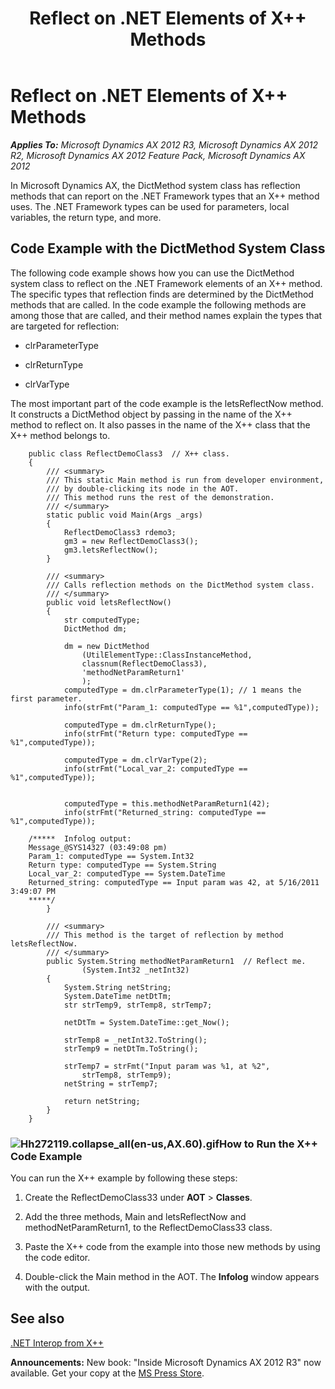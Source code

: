 ﻿---
title: Reflect on .NET Elements of X++ Methods
TOCTitle: Reflect on .NET Elements of X++ Methods
ms:assetid: 2f616dec-a261-4d89-860e-fede18c37154
ms:mtpsurl: https://msdn.microsoft.com/en-us/library/Hh272119(v=AX.60)
ms:contentKeyID: 36536729
ms.date: 05/18/2015
mtps_version: v=AX.60
---

# Reflect on .NET Elements of X++ Methods 


_**Applies To:** Microsoft Dynamics AX 2012 R3, Microsoft Dynamics AX 2012 R2, Microsoft Dynamics AX 2012 Feature Pack, Microsoft Dynamics AX 2012_

In Microsoft Dynamics AX, the DictMethod system class has reflection methods that can report on the .NET Framework types that an X++ method uses. The .NET Framework types can be used for parameters, local variables, the return type, and more.

## Code Example with the DictMethod System Class

The following code example shows how you can use the DictMethod system class to reflect on the .NET Framework elements of an X++ method. The specific types that reflection finds are determined by the DictMethod methods that are called. In the code example the following methods are among those that are called, and their method names explain the types that are targeted for reflection:

  - clrParameterType

  - clrReturnType

  - clrVarType

The most important part of the code example is the letsReflectNow method. It constructs a DictMethod object by passing in the name of the X++ method to reflect on. It also passes in the name of the X++ class that the X++ method belongs to.

```X++
    public class ReflectDemoClass3  // X++ class.
    {
        /// <summary>
        /// This static Main method is run from developer environment,
        /// by double-clicking its node in the AOT.
        /// This method runs the rest of the demonstration.
        /// </summary>
        static public void Main(Args _args)
        {
            ReflectDemoClass3 rdemo3;
            gm3 = new ReflectDemoClass3();
            gm3.letsReflectNow();
        }
    
        /// <summary>
        /// Calls reflection methods on the DictMethod system class.
        /// </summary>
        public void letsReflectNow()
        {
            str computedType;
            DictMethod dm;
    
            dm = new DictMethod
                (UtilElementType::ClassInstanceMethod,
                classnum(ReflectDemoClass3),
                'methodNetParamReturn1'
                );
            computedType = dm.clrParameterType(1); // 1 means the first parameter.
            info(strFmt("Param_1: computedType == %1",computedType));
    
            computedType = dm.clrReturnType();
            info(strFmt("Return type: computedType == %1",computedType));
    
            computedType = dm.clrVarType(2);
            info(strFmt("Local_var_2: computedType == %1",computedType));
    
    
            computedType = this.methodNetParamReturn1(42);
            info(strFmt("Returned_string: computedType == %1",computedType));
    
    /*****  Infolog output:
    Message_@SYS14327 (03:49:08 pm)
    Param_1: computedType == System.Int32
    Return type: computedType == System.String
    Local_var_2: computedType == System.DateTime
    Returned_string: computedType == Input param was 42, at 5/16/2011 3:49:07 PM
    *****/
        }
    
        /// <summary>
        /// This method is the target of reflection by method letsReflectNow.
        /// </summary>
        public System.String methodNetParamReturn1  // Reflect me.
                (System.Int32 _netInt32)
        {
            System.String netString;
            System.DateTime netDtTm;
            str strTemp9, strTemp8, strTemp7;
      
            netDtTm = System.DateTime::get_Now();
    
            strTemp8 = _netInt32.ToString();
            strTemp9 = netDtTm.ToString();
    
            strTemp7 = strFmt("Input param was %1, at %2",
                strTemp8, strTemp9);
            netString = strTemp7;
    
            return netString;
        }
    }
```

### ![Hh272119.collapse\_all(en-us,AX.60).gif](images/Gg863931.collapse_all(en-us,AX.60).gif "Hh272119.collapse_all(en-us,AX.60).gif")How to Run the X++ Code Example

You can run the X++ example by following these steps:

1.  Create the ReflectDemoClass33 under **AOT** \> **Classes**.

2.  Add the three methods, Main and letsReflectNow and methodNetParamReturn1, to the ReflectDemoClass33 class.

3.  Paste the X++ code from the example into those new methods by using the code editor.

4.  Double-click the Main method in the AOT. The **Infolog** window appears with the output.

## See also

[.NET Interop from X++](net-interop-from-x.md)

  
**Announcements:** New book: "Inside Microsoft Dynamics AX 2012 R3" now available. Get your copy at the [MS Press Store](https://www.microsoftpressstore.com/store/inside-microsoft-dynamics-ax-2012-r3-9780735685109).

